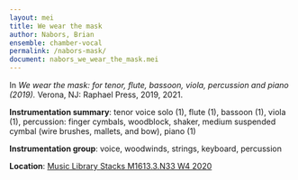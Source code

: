 ```yaml
---
layout: mei
title: We wear the mask
author: Nabors, Brian
ensemble: chamber-vocal
permalink: /nabors-mask/
document: nabors_we_wear_the_mask.mei
---
```


In *We wear the mask: for tenor, flute, bassoon, viola, percussion and piano (2019).* Verona, NJ: Raphael Press, 2019, 2021.

**Instrumentation summary**: tenor voice solo (1), flute (1), bassoon (1), viola (1), percussion: finger cymbals, woodblock, shaker, medium suspended cymbal (wire brushes, mallets, and bow), piano (1) 

**Instrumentation group**: voice, woodwinds, strings, keyboard, percussion

**Location**: <a href="https://tufts.primo.exlibrisgroup.com/permalink/01TUN_INST/1kc9gia/alma991018616873003851" target="_blank">Music Library Stacks M1613.3.N33 W4 2020</a>
